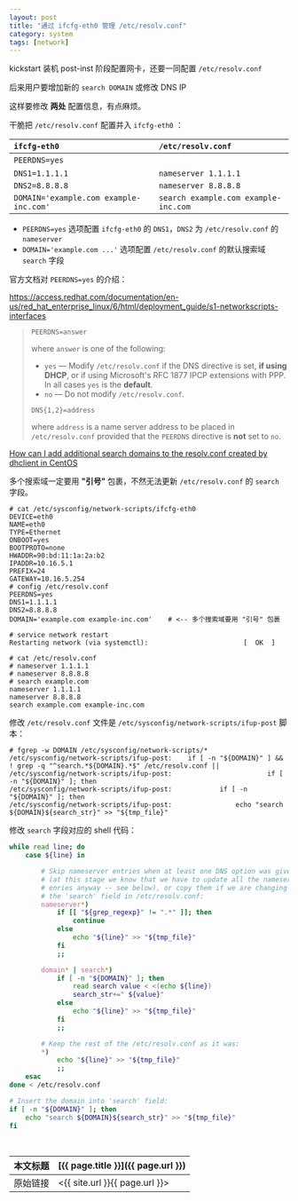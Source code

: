 ```yaml
---
layout: post
title: "通过 ifcfg-eth0 管理 /etc/resolv.conf"
category: system
tags: [network]
---
```


kickstart 装机 post-inst 阶段配置网卡，还要一同配置 `/etc/resolv.conf`

后来用户要增加新的 `search DOMAIN` 或修改 DNS IP

这样要修改 **两处** 配置信息，有点麻烦。

干脆把 `/etc/resolv.conf` 配置并入 `ifcfg-eth0` ：

`ifcfg-eth0` | `/etc/resolv.conf`
:------------ | :-----------------
`PEERDNS=yes` | 　
`DNS1=1.1.1.1` | `nameserver 1.1.1.1`
`DNS2=8.8.8.8` | `nameserver 8.8.8.8`
`DOMAIN='example.com example-inc.com'` | `search example.com example-inc.com`

- `PEERDNS=yes` 选项配置 `ifcfg-eth0` 的 `DNS1`，`DNS2` 为 `/etc/resolv.conf` 的 `nameserver`
- `DOMAIN='example.com ...'` 选项配置 `/etc/resolv.conf` 的默认搜索域 `search` 字段

官方文档对 `PEERDNS=yes` 的介绍：

<https://access.redhat.com/documentation/en-us/red_hat_enterprise_linux/6/html/deployment_guide/s1-networkscripts-interfaces>

> `PEERDNS=answer`
>
> where `answer` is one of the following:
>
> - `yes` — Modify `/etc/resolv.conf` if the DNS directive is set, **if using DHCP**, or if using Microsoft's RFC 1877 IPCP extensions with PPP. In all cases `yes` is the **default**.
> - `no` — Do not modify `/etc/resolv.conf`.
>
> `DNS{1,2}=address`
>
> where `address` is a name server address to be placed in `/etc/resolv.conf` provided that the `PEERDNS` directive is **not** set to `no`.

[How can I add additional search domains to the resolv.conf created by dhclient in CentOS](https://superuser.com/questions/110808/how-can-i-add-additional-search-domains-to-the-resolv-conf-created-by-dhclient-i/466912#466912)

多个搜索域一定要用 **"引号"** 包裹，不然无法更新 `/etc/resolv.conf` 的 `search` 字段。

    # cat /etc/sysconfig/network-scripts/ifcfg-eth0
    DEVICE=eth0
    NAME=eth0
    TYPE=Ethernet
    ONBOOT=yes
    BOOTPROTO=none
    HWADDR=90:bd:11:1a:2a:b2
    IPADDR=10.16.5.1
    PREFIX=24
    GATEWAY=10.16.5.254
    # config /etc/resolv.conf
    PEERDNS=yes
    DNS1=1.1.1.1
    DNS2=8.8.8.8
    DOMAIN='example.com example-inc.com'    # <-- 多个搜索域要用 "引号" 包裹

    # service network restart
    Restarting network (via systemctl):                        [  OK  ]

    # cat /etc/resolv.conf
    # nameserver 1.1.1.1
    # nameserver 8.8.8.8
    # search example.com
    nameserver 1.1.1.1
    nameserver 8.8.8.8
    search example.com example-inc.com

修改 `/etc/resolv.conf` 文件是 `/etc/sysconfig/network-scripts/ifup-post` 脚本：

    # fgrep -w DOMAIN /etc/sysconfig/network-scripts/*
    /etc/sysconfig/network-scripts/ifup-post:    if [ -n "${DOMAIN}" ] && ! grep -q "^search.*${DOMAIN}.*$" /etc/resolv.conf ||
    /etc/sysconfig/network-scripts/ifup-post:                        if [ -n "${DOMAIN}" ]; then
    /etc/sysconfig/network-scripts/ifup-post:            if [ -n "${DOMAIN}" ]; then
    /etc/sysconfig/network-scripts/ifup-post:                echo "search ${DOMAIN}${search_str}" >> "${tmp_file}"

修改 `search` 字段对应的 shell 代码：

``` sh
while read line; do
    case ${line} in

        # Skip nameserver entries when at least one DNS option was given
        # (at this stage we know that we have to update all the nameserver
        # enries anyway -- see below), or copy them if we are changing just
        # the 'search' field in /etc/resolv.conf:
        nameserver*)
            if [[ "${grep_regexp}" != ".*" ]]; then
                continue
            else
                echo "${line}" >> "${tmp_file}"
            fi
            ;;

        domain* | search*)
            if [ -n "${DOMAIN}" ]; then
                read search value < <(echo ${line})
                search_str+=" ${value}"
            else
                echo "${line}" >> "${tmp_file}"
            fi
            ;;

        # Keep the rest of the /etc/resolv.conf as it was:
        *)
            echo "${line}" >> "${tmp_file}"
            ;;
    esac
done < /etc/resolv.conf

# Insert the domain into 'search' field:
if [ -n "${DOMAIN}" ]; then
    echo "search ${DOMAIN}${search_str}" >> "${tmp_file}"
fi
```

<br/>

本文标题 | [{{ page.title }}]({{ page.url }})
-------- |:--------
原始链接 | <{{ site.url }}{{ page.url }}>
